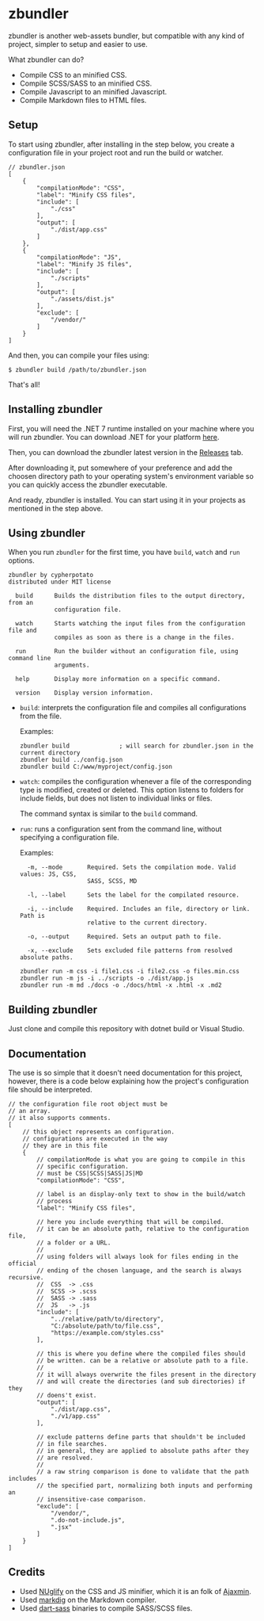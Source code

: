 # zbundler

zbundler is another web-assets bundler, but compatible with any kind of project, simpler to setup and easier to use.

What zbundler can do?

- Compile CSS to an minified CSS.
- Compile SCSS/SASS to an minified CSS.
- Compile Javascript to an minified Javascript.
- Compile Markdown files to HTML files.

## Setup

To start using zbundler, after installing in the step below, you create a configuration file in your project root and run the build or watcher.

```jsonc
// zbundler.json
[
    {
        "compilationMode": "CSS",
        "label": "Minify CSS files",
        "include": [
            "./css"
        ],
        "output": [
            "./dist/app.css"
        ]
    },
    {
        "compilationMode": "JS",
        "label": "Minify JS files",
        "include": [
            "./scripts"
        ],
        "output": [
            "./assets/dist.js"
        ],
        "exclude": [
            "/vendor/"
        ]
    }
]
```

And then, you can compile your files using:

```
$ zbundler build /path/to/zbundler.json
```

That's all!

## Installing zbundler

First, you will need the .NET 7 runtime installed on your machine where you will run zbundler. You can download .NET for your platform [here](https://dotnet.microsoft.com/pt-br/download/dotnet/7.0).

Then, you can download the zbundler latest version in the [Releases](https://github.com/CypherPotato/zbundler) tab.

After downloading it, put somewhere of your preference and add the choosen directory path to your operating system's environment variable so you can quickly access the zbundler executable.

And ready, zbundler is installed. You can start using it in your projects as mentioned in the step above.

## Using zbundler

When you run `zbundler` for the first time, you have `build`, `watch` and `run` options.

```
zbundler by cypherpotato
distributed under MIT license

  build      Builds the distribution files to the output directory, from an
             configuration file.

  watch      Starts watching the input files from the configuration file and
             compiles as soon as there is a change in the files.

  run        Run the builder without an configuration file, using command line
             arguments.

  help       Display more information on a specific command.

  version    Display version information.
```

- `build`: interprets the configuration file and compiles all configurations from the file.

    Examples:

    ```
    zbundler build              ; will search for zbundler.json in the current directory
    zbundler build ../config.json
    zbundler build C:/www/myproject/config.json
    ```

- `watch`: compiles the configuration whenever a file of the corresponding type is
  modified, created or deleted. This option listens to folders for include fields,
  but does not listen to individual links or files.

    The command syntax is similar to the `build` command.

- `run`: runs a configuration sent from the command line, without specifying a configuration file.

    Examples:
 
    ```
      -m, --mode       Required. Sets the compilation mode. Valid values: JS, CSS,
                       SASS, SCSS, MD

      -l, --label      Sets the label for the compilated resource.

      -i, --include    Required. Includes an file, directory or link. Path is
                       relative to the current directory.

      -o, --output     Required. Sets an output path to file.

      -x, --exclude    Sets excluded file patterns from resolved absolute paths.

    zbundler run -m css -i file1.css -i file2.css -o files.min.css
    zbundler run -m js -i ../scripts -o ./dist/app.js
    zbundler run -m md ./docs -o ./docs/html -x .html -x .md2
    ```    

## Building zbundler

Just clone and compile this repository with dotnet build or Visual Studio.

## Documentation

The use is so simple that it doesn't need documentation for this project, however, there is a code below explaining how the project's configuration file should be interpreted.

```jsonc
// the configuration file root object must be
// an array.
// it also supports comments.
[
    // this object represents an configuration.
    // configurations are executed in the way
    // they are in this file
    {
        // compilationMode is what you are going to compile in this
        // specific configuration.
        // must be CSS|SCSS|SASS|JS|MD
        "compilationMode": "CSS",

        // label is an display-only text to show in the build/watch
        // process
        "label": "Minify CSS files",

        // here you include everything that will be compiled.
        // it can be an absolute path, relative to the configuration file,
        // a folder or a URL.
        //
        // using folders will always look for files ending in the official
        // ending of the chosen language, and the search is always recursive.
        //  CSS  -> .css
        //  SCSS -> .scss
        //  SASS -> .sass
        //  JS   -> .js
        "include": [
            "../relative/path/to/directory",
            "C:/absolute/path/to/file.css",
            "https://example.com/styles.css"
        ],

        // this is where you define where the compiled files should
        // be written. can be a relative or absolute path to a file.
        // 
        // it will always overwrite the files present in the directory
        // and will create the directories (and sub directories) if they
        // doens't exist.
        "output": [
            "./dist/app.css",
            "./v1/app.css"
        ],

        // exclude patterns define parts that shouldn't be included
        // in file searches.
        // in general, they are applied to absolute paths after they
        // are resolved.
        // 
        // a raw string comparison is done to validate that the path includes
        // the specified part, normalizing both inputs and performing an
        // insensitive-case comparison.
        "exclude": [
            "/vendor/",
            ".do-not-include.js",
            ".jsx"
        ]
    }
]
```

## Credits

- Used [NUglify](https://github.com/trullock/NUglify) on the CSS and JS minifier, which it is an folk of [Ajaxmin](https://github.com/microsoft/ajaxmin).
- Used [markdig](https://github.com/xoofx/markdig) on the Markdown compiler.
- Used [dart-sass](https://github.com/sass/dart-sass) binaries to compile SASS/SCSS files.
